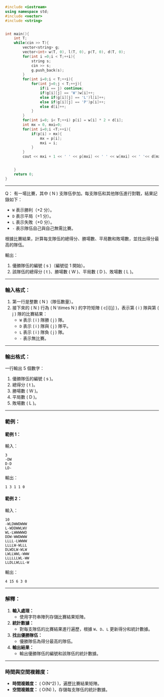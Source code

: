 ```cpp
#include <iostream>
using namespace std;
#include <vector>
#include <string>


int main(){
    int T;
    while(cin >> T){
        vector<string> g;
        vector<int> w(T, 0), l(T, 0), p(T, 0), d(T, 0); 
        for(int i =0;i < T;++i){
            string s;
            cin >> s;
            g.push_back(s);
        }
        for(int i=0;i < T;++i){
            for(int j=0;j < T;++j){
                if(i == j) continue;
                if(g[i][j] == 'W')w[i]++;
                else if(g[i][j] == 'L')l[i]++;
                else if(g[i][j] == 'P')p[i]++;
                else d[i]++;   
            }
        }
        for(int i=0; i< T;++i) p[i] = w[i] * 2 + d[i];
        int mx = 0, mxi=0;
        for(int i=0;i <T;++i){
            if(p[i] > mx){
                mx = p[i];
                mxi = i;
            }
        }
        cout << mxi + 1 << ' ' << p[mxi] << ' ' << w[mxi] << ' '<< d[mxi] << ' ' << l[mxi] << endl;


    }
    return 0;
}
```
---
Q：
有一場比賽，其中 \( N \) 支隊伍參加。每支隊伍和其他隊伍進行對戰，結果記錄如下：
- `W` 表示勝利（+2 分）。
- `D` 表示平局（+1 分）。
- `L` 表示失敗（+0 分）。
- `-` 表示隊伍自己與自己無需比賽。

根據比賽結果，計算每支隊伍的總得分、勝場數、平局數和敗場數，並找出得分最高的隊伍。

輸出：
1. 優勝隊伍的編號 \( s \)（編號從 1 開始）。
2. 該隊伍的總得分 \( t \)、勝場數 \( W \)、平局數 \( D \)、敗場數 \( L \)。

---

### 輸入格式：
1. 第一行是整數 \( N \)（隊伍數量）。
2. 接下來的 \( N \) 行為 \( N \times N \) 的字符矩陣 \( c[i][j] \)，表示第 \( i \) 隊與第 \( j \) 隊的比賽結果：
   - `W` 表示 \( i \) 隊勝 \( j \) 隊。
   - `D` 表示 \( i \) 隊與 \( j \) 隊平。
   - `L` 表示 \( i \) 隊負 \( j \) 隊。
   - `-` 表示無比賽。

---

### 輸出格式：
一行輸出 5 個數字：
1. 優勝隊伍的編號 \( s \)。
2. 總得分 \( t \)。
3. 勝場數 \( W \)。
4. 平局數 \( D \)。
5. 敗場數 \( L \)。

---

### 範例：

#### 範例 1：
輸入：
```
3
-DW
D-D
LD-
```

輸出：
```
1 3 1 1 0
```

#### 範例 2：
輸入：
```
10
-WLDWWDWWW
L-WDDWWLWV
WL-LWWWWWD
DDW-WWDWWW
LLLL-LWWWW
LLLLW-WLLL
DLWDLW-WLW
LWLLWWL-WWW
LLLLLLWL-WW
LLDLLWLLL-W
```

輸出：
```
4 15 6 3 0
```

---

### 解釋：
1. **輸入處理：**
   - 使用字符串陣列存儲比賽結果矩陣。
2. **統計數據：**
   - 對每支隊伍的比賽結果進行遍歷，根據 `W`、`D`、`L` 更新得分和統計數據。
3. **找出優勝隊伍：**
   - 優勝隊伍為得分最高的隊伍。
4. **輸出結果：**
   - 輸出優勝隊伍的編號和該隊伍的統計數據。

---

### 時間與空間複雜度：
- **時間複雜度：** \( O(N^2) \)，遍歷比賽結果矩陣。
- **空間複雜度：** \( O(N) \)，存儲每支隊伍的統計數據。

